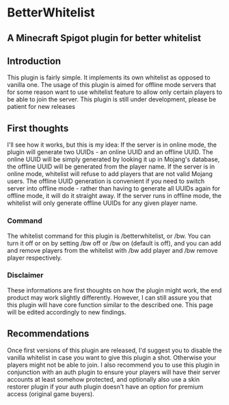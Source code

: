 # BetterWhitelist
A Minecraft Spigot plugin for better whitelist
----

## Introduction
This plugin is fairly simple. It implements its own whitelist as opposed
to vanilla one. The usage of this plugin is aimed for offline mode servers
that for some reason want to use whitelist feature to allow only certain
players to be able to join the server. This plugin is still under development,
please be patient for new releases

## First thoughts
I'll see how it works, but this is my idea: If the server is in online mode,
the plugin will generate two UUIDs - an online UUID and an offline UUID.
The online UUID will be simply generated by looking it up in Mojang's database,
the offline UUID will be generated from the player name. If the server is
in online mode, whitelist will refuse to add players that are not valid Mojang
users. The offline UUID generation is convenient if you need to switch server
into offline mode - rather than having to generate all UUIDs again for offline
mode, it will do it straight away. If the server runs in offline mode, the
whitelist will only generate offline UUIDs for any given player name.

### Command
The whitelist command for this plugin is /betterwhitelist, or /bw. You can
turn it off or on by setting /bw off or /bw on (default is off), and you
can add and remove players from the whitelist with /bw add player and
/bw remove player respectively.

### Disclaimer
These informations are first thoughts on how the plugin might work, the end
product may work slightly differently. However, I can still assure you that
this plugin will have core function similar to the described one. This page
will be edited accordingly to new findings.

## Recommendations
Once first versions of this plugin are released, I'd suggest you to disable
the vanilla whitelist in case you want to give this plugin a shot. Otherwise
your players might not be able to join. I also recommend you to use this
plugin in conjunction with an auth plugin to ensure your players will have
their server accounts at least somehow protected, and optionally also use
a skin restorer plugin if your auth plugin doesn't have an option for premium
access (original game buyers).
